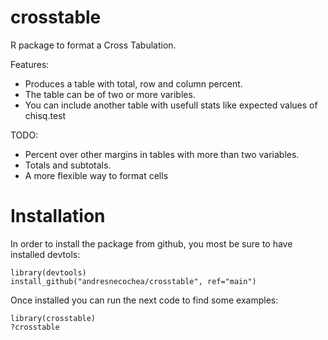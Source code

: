# crosstable
R package to format a Cross Tabulation.

Features:
* Produces a table with total, row and column percent.
* The table can be of two or more varibles.
* You can include another table with usefull stats like expected values of chisq.test

TODO:
* Percent over other margins in tables with more than two variables.
* Totals and subtotals.
* A more flexible way to format cells

# Installation
In order to install the package from github, you most be sure to have installed devtols:
```
library(devtools)
install_github("andresnecochea/crosstable", ref="main")
```
Once installed you can run the next code to find some examples:
```
library(crosstable)
?crosstable
```
